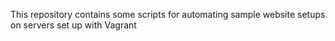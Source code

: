 This repository contains some scripts for automating sample website setups on servers set up with Vagrant
